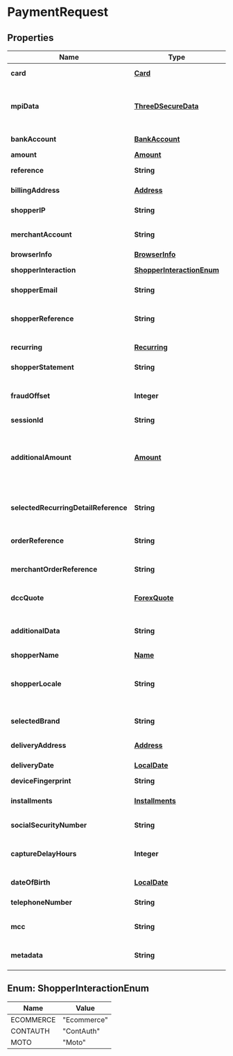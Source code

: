 
# PaymentRequest

## Properties
Name | Type | Description | Notes
------------ | ------------- | ------------- | -------------
**card** | [**Card**](Card.md) | a representation of a (credit or debit) card |  [optional]
**mpiData** | [**ThreeDSecureData**](ThreeDSecureData.md) | authentication data produced by an MPI (MasterCard SecureCode or Verified By Visa) |  [optional]
**bankAccount** | [**BankAccount**](BankAccount.md) | a representation of a bank account |  [optional]
**amount** | [**Amount**](Amount.md) | the amount to charge |  [optional]
**reference** | **String** | the reference assigned to the payment |  [optional]
**billingAddress** | [**Address**](Address.md) | the address where to send the invoice |  [optional]
**shopperIP** | **String** | the IP address of the shopper |  [optional]
**merchantAccount** | **String** | the merchant account which will be used to process the payment |  [optional]
**browserInfo** | [**BrowserInfo**](BrowserInfo.md) | the browser info data |  [optional]
**shopperInteraction** | [**ShopperInteractionEnum**](#ShopperInteractionEnum) | how the shopper interacts with the system |  [optional]
**shopperEmail** | **String** | the email address of the shopper / customer |  [optional]
**shopperReference** | **String** | a reference used to uniquely identify the shopper (e.g. user ID or account ID) |  [optional]
**recurring** | [**Recurring**](Recurring.md) | the recurring properties of the payment |  [optional]
**shopperStatement** | **String** | the text to appear on the shopper&#39;s statement |  [optional]
**fraudOffset** | **Integer** | the offset that is added to the normal fraud score (positive or negative) |  [optional]
**sessionId** | **String** |  |  [optional]
**additionalAmount** | [**Amount**](Amount.md) | the portion of the \&quot;amount\&quot; which is additional/surcharged. Required to be in the same currency as the amount. |  [optional]
**selectedRecurringDetailReference** | **String** | the recurringDetailReference you want to use for this payment |  [optional]
**orderReference** | **String** | the order reference to link multiple partial payments |  [optional]
**merchantOrderReference** | **String** | the reference to link multiple transactions to each other |  [optional]
**dccQuote** | [**ForexQuote**](ForexQuote.md) | the forex quote as returned in the response of the forex service |  [optional]
**additionalData** | **String** | a map of name/value pairs for passing in additional/industry-specific data |  [optional]
**shopperName** | [**Name**](Name.md) | the name of the shopper |  [optional]
**shopperLocale** | **String** | the combination of language code and country code to specify the language to be used in the payment |  [optional]
**selectedBrand** | **String** | the selected brand how to process the payment for dual branded cards |  [optional]
**deliveryAddress** | [**Address**](Address.md) | the address where to deliver |  [optional]
**deliveryDate** | [**LocalDate**](LocalDate.md) | the expected date of delivery or fulfillment |  [optional]
**deviceFingerprint** | **String** |  |  [optional]
**installments** | [**Installments**](Installments.md) | the installment properties of the payment |  [optional]
**socialSecurityNumber** | **String** | the shopper&#39;s social security number |  [optional]
**captureDelayHours** | **Integer** | the number of hours delay between the authorisation and scheduled auto-capture |  [optional]
**dateOfBirth** | [**LocalDate**](LocalDate.md) | the shopper&#39;s date of birth |  [optional]
**telephoneNumber** | **String** | the shopper&#39;s telephone number |  [optional]
**mcc** | **String** | the mcc value that is required to process this payment |  [optional]
**metadata** | **String** | a map of key/value pairs of metadata sent by merchant |  [optional]


<a name="ShopperInteractionEnum"></a>
## Enum: ShopperInteractionEnum
Name | Value
---- | -----
ECOMMERCE | &quot;Ecommerce&quot;
CONTAUTH | &quot;ContAuth&quot;
MOTO | &quot;Moto&quot;



